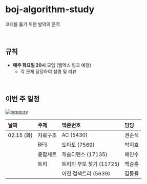 # boj-algorithm-study
코테를 뚫기 위한 발악의 흔적

<br/>

## 규칙
- **매주 화요일 20시** 모임 (웹엑스 링크 예정)
  - 각 문제 담당하여 설명 및 리뷰

<br/>

## 이번 주 일정
[![pepecry](https://user-images.githubusercontent.com/51370905/153421379-8ffe82cc-e832-4d30-9291-c6d344ea4719.png)](https://docs.google.com/spreadsheets/d/1-_0KSAWS-p2Fy9-iW8-UHT5qgZaCF4Ne3k3Odz5AYeQ/edit?usp=sharing)


| **날짜**  | **주제**  | **백준번호**  |  **담당**    |
|:--- |:--- |:--- |:---|
| 02.15 (화)   | 자료구조 | AC (5430)            | 권순석 |
|              |  BFS    | 토마토 (7569)         | 박지호 |
|             | 종합세트 | 캐슬디펜스 (17135)     | 배인수 |
|             | 트리  | 트리의 부모 찾기 (11725)   | 백승훈 |
|             |       | 이진 검색트리 (5639)      | 김동률 |
